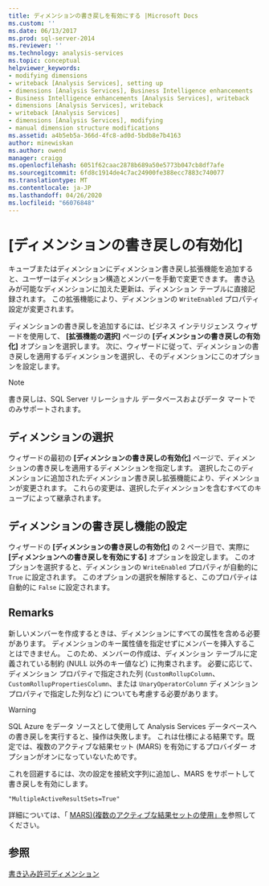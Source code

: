 ```yaml
---
title: ディメンションの書き戻しを有効にする |Microsoft Docs
ms.custom: ''
ms.date: 06/13/2017
ms.prod: sql-server-2014
ms.reviewer: ''
ms.technology: analysis-services
ms.topic: conceptual
helpviewer_keywords:
- modifying dimensions
- writeback [Analysis Services], setting up
- dimensions [Analysis Services], Business Intelligence enhancements
- Business Intelligence enhancements [Analysis Services], writeback
- dimensions [Analysis Services], writeback
- writeback [Analysis Services]
- dimensions [Analysis Services], modifying
- manual dimension structure modifications
ms.assetid: a4b5eb5a-366d-4fc8-ad0d-5bdb8e7b4163
author: minewiskan
ms.author: owend
manager: craigg
ms.openlocfilehash: 6051f62caac2878b689a50e5773b047cb8df7afe
ms.sourcegitcommit: 6fd8c1914de4c7ac24900fe388ecc7883c740077
ms.translationtype: MT
ms.contentlocale: ja-JP
ms.lasthandoff: 04/26/2020
ms.locfileid: "66076848"
---
```

# <a name="enable-dimension-writeback"></a>[ディメンションの書き戻しの有効化]
  キューブまたはディメンションにディメンション書き戻し拡張機能を追加すると、ユーザーはディメンション構造とメンバーを手動で変更できます。 書き込みが可能なディメンションに加えた更新は、ディメンション テーブルに直接記録されます。 この拡張機能により、ディメンションの `WriteEnabled` プロパティ設定が変更されます。  
  
 ディメンションの書き戻しを追加するには、ビジネス インテリジェンス ウィザードを使用して、 **[拡張機能の選択]** ページの **[ディメンションの書き戻しの有効化]** オプションを選択します。 次に、ウィザードに従って、ディメンションの書き戻しを適用するディメンションを選択し、そのディメンションにこのオプションを設定します。  
  
> [!NOTE]  
>  書き戻しは、SQL Server リレーショナル データベースおよびデータ マートでのみサポートされます。  
  
## <a name="selecting-a-dimension"></a>ディメンションの選択  
 ウィザードの最初の **[ディメンションの書き戻しの有効化]** ページで、ディメンションの書き戻しを適用するディメンションを指定します。 選択したこのディメンションに追加されたディメンション書き戻し拡張機能により、ディメンションが変更されます。 これらの変更は、選択したディメンションを含むすべてのキューブによって継承されます。  
  
## <a name="setting-dimension-writeback-capability"></a>ディメンションの書き戻し機能の設定  
 ウィザードの **[ディメンションの書き戻しの有効化]** の 2 ページ目で、実際に **[ディメンションへの書き戻しを有効にする]** オプションを設定します。 このオプションを選択すると、ディメンションの `WriteEnabled` プロパティが自動的に `True` に設定されます。 このオプションの選択を解除すると、このプロパティは自動的に `False` に設定されます。  
  
## <a name="remarks"></a>Remarks  
 新しいメンバーを作成するときは、ディメンションにすべての属性を含める必要があります。 ディメンションのキー属性値を指定せずにメンバーを挿入することはできません。 このため、メンバーの作成は、ディメンション テーブルに定義されている制約 (NULL 以外のキー値など) に拘束されます。 必要に応じて、ディメンション プロパティで指定された列 (`CustomRollupColumn`、`CustomRollupPropertiesColumn`、または `UnaryOperatorColumn` ディメンション プロパティで指定した列など) についても考慮する必要があります。  
  
> [!WARNING]  
>  SQL Azure をデータ ソースとして使用して Analysis Services データベースへの書き戻しを実行すると、操作は失敗します。 これは仕様による結果です。既定では、複数のアクティブな結果セット (MARS) を有効にするプロバイダー オプションがオンになっていないためです。  
>   
>  これを回避するには、次の設定を接続文字列に追加し、MARS をサポートして書き戻しを有効にします。  
>   
>  `"MultipleActiveResultSets=True"`  
>   
>  詳細については、「 [MARS&#41;&#40;複数のアクティブな結果セットの使用」を](../../relational-databases/native-client/features/using-multiple-active-result-sets-mars.md)参照してください。  
  
## <a name="see-also"></a>参照  
 [書き込み許可ディメンション](../multidimensional-models-olap-logical-dimension-objects/write-enabled-dimensions.md)  
  
  
